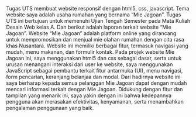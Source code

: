 Tugas UTS membuat website responsif dengan html5, css, javascript. Tema website saya adalah usaha rumahan yang bernama “Mie Jagoan”. Tugas UTS ini bertujuan untuk memenuhi Ujian Tengah Semester pada Mata Kuliah Desain Web kelas A. Dan berikut adalah laporan terkait website “Mie Jagoan”. Website “Mie Jagoan” adalah platform online yang dirancang untuk mempromosikan dan menjual mie olahan rumahan dengan cita rasa khas Nusantara. Website ini memiliki berbagai fitur, termasuk navigasi yang mudah, menu makanan, dan formulir kontak. Pada projek website Mie Jagoan ini, saya menggunakan html5 dan css sebagai dasar, serta untuk urusan menangani interaksi dari user ke website, saya menggunakan JavaScript sebagai pembantu terkait fitur antarmuka (UI), menu navigasi, form pencarian, keranjang belanjaa dan modal.
Dari hadirnya website ini saya berharap kepada semua pelanggan Mie Jagoan dapat dengan mudah mencari informasi terkait dengan Mie Jagoan. Didukung dengan fitur dan tampilan yang menarik ini, saya yakin dengan ini bahwa kedepannya pengguna akan merasakan efektivitas, kenyamanan, serta menambahkan pengalaman penggunaan yang baik.

